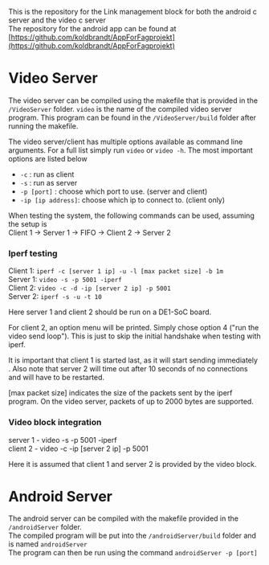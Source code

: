 This is the repository for the Link management block for both the android c server and the video c server  
The repository for the android app can be found at [https://github.com/koldbrandt/AppForFagprojekt](https://github.com/koldbrandt/AppForFagprojekt)

# Video Server

The video server can be compiled using the makefile that is provided in the `/VideoServer` folder.
`video` is the name of the compiled video server program. This program can be found in the `/VideoServer/build` folder after running the makefile.

The video server/client has multiple options available as command line arguments. For a full list simply run `video` or `video -h`. The most important options are listed below

- `-c` : run as client
- `-s` : run as server
- `-p [port]` : choose which port to use. (server and client)
- `-ip [ip address]`: choose which ip to connect to. (client only)

When testing the system, the following commands can be used, assuming the setup is  
Client 1 -> Server 1 -> FIFO -> Client 2 -> Server 2

### Iperf testing
Client 1: `iperf -c [server 1 ip] -u -l [max packet size] -b 1m`  
Server 1: `video -s -p 5001 -iperf`  
Client 2: `video -c -d -ip [server 2 ip] -p 5001`  
Server 2: `iperf -s -u -t 10`  

Here server 1 and client 2 should be run on a DE1-SoC board.  

For client 2, an option menu will be printed. Simply chose option 4 ("run the video send loop"). This is just to skip the initial handshake when testing with iperf.  

It is important that client 1 is started last, as it will start sending immediately . Also note that server 2 will time out after 10 seconds of no connections and will have to be restarted.  

[max packet size] indicates the size of the packets sent by the iperf program. On the video server, packets of up to 2000 bytes are supported.  

### Video block integration
server 1 - video -s -p 5001 -iperf  
client 2 - video -c -ip [server 2 ip] -p 5001  

Here it is assumed that client 1 and server 2 is provided by the video block.  

# Android Server

The android server can be compiled with the makefile provided in the `/androidServer` folder.  
The compiled program will be put into the `/androidServer/build` folder and is named `androidServer`  
The program can then be run using the command `androidServer -p [port]`